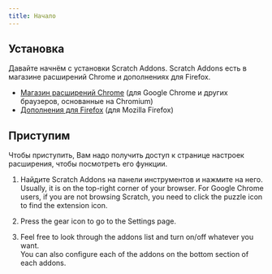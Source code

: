 ```yaml
---
title: Начало
---
```


## Установка

Давайте начнём с установки Scratch Addons. Scratch Addons есть в магазине расширений Chrome и дополнениях для Firefox.

- [Магазин расширений Chrome](https://chrome.google.com/webstore/detail/fbeffbjdlemaoicjdapfpikkikjoneco) (для Google Chrome и других браузеров, основанные на Chromium)  
- [Дополнения для Firefox](https://addons.mozilla.org/firefox/addon/scratch-messaging-extension/) (для Mozilla Firefox)  

## Приступим

Чтобы приступить, Вам надо получить доступ к странице настроек расширения, чтобы посмотреть его функции.

<!-- TODO: Добавить картинки -->

1. Найдите Scratch Addons на панели инструментов и нажмите на него.
   Usually, it is on the top-right corner of your browser. For Google Chrome users, if you are not browsing Scratch, you need to click the puzzle icon to find the extension icon.

2. Press the gear icon to go to the Settings page.

3. Feel free to look through the addons list and turn on/off whatever you want.  
   You can also configure each of the addons on the bottom section of each addons.